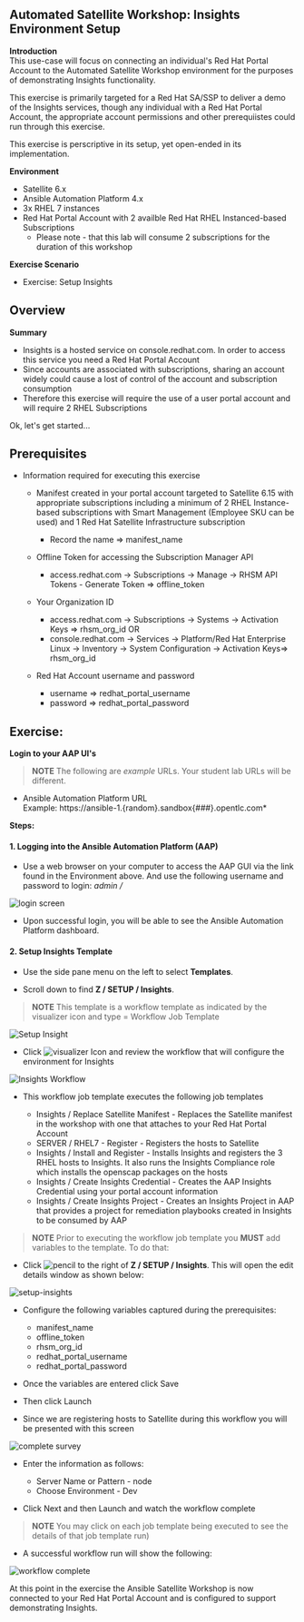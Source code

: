 Automated Satellite Workshop: Insights Environment Setup 
----------------------------------------------------------------------

**Introduction**<br>
This use-case will focus on connecting an individual's Red Hat Portal Account to the Automated Satellite Workshop environment for the purposes of demonstrating Insights functionality.  

This exercise is primarily targeted for a Red Hat SA/SSP to deliver a demo of the Insights services, though any individual with a Red Hat Portal Account, the appropriate account permissions and other prerequiistes could run through this exercise.

This exercise is perscriptive in its setup, yet open-ended in its implementation.

**Environment**
- Satellite 6.x 
- Ansible Automation Platform 4.x
- 3x RHEL 7  instances
- Red Hat Portal Account with 2 availble Red Hat RHEL Instanced-based Subscriptions 
    - Please note - that this lab will consume 2 subscriptions for the duration of this workshop

**Exercise Scenario**
- Exercise: Setup Insights


Overview
-----------------------------------------------------------------

**Summary**<br>
- Insights is a hosted service on console.redhat.com.  In order to access this service you need a Red Hat Portal Account
- Since accounts are associated with subscriptions, sharing an account widely could cause a lost of control of the account and subscription consumption
- Therefore this exercise will require the use of a user portal account and will require 2 RHEL Subscriptions


Ok, let's get started...  

Prerequisites
--------------
-   Information required for executing this exercise

    - Manifest created in your portal account targeted to Satellite 6.15 with appropriate subscriptions including a minimum of 2 RHEL Instance-based subscriptions with Smart Management (Employee SKU can be used) and 1 Red Hat Satellite Infrastructure subscription
        - Record the name ⇒ manifest_name 

    - Offline Token for accessing the Subscription Manager API
        - access.redhat.com -> Subscriptions -> Manage -> RHSM API Tokens - Generate Token ⇒ offline_token

    - Your Organization ID 
        - access.redhat.com -> Subscriptions -> Systems -> Activation Keys ⇒ rhsm_org_id OR
        - console.redhat.com -> Services -> Platform/Red Hat Enterprise Linux -> Inventory -> System Configuration -> Activation Keys⇒ rhsm_org_id

    - Red Hat Account username and password
        - username ⇒ redhat_portal_username
        - password ⇒ redhat_portal_password


Exercise:
-----------------------------------------------------------------
**Login to your AAP UI's**
> **NOTE** The following are *example* URLs. Your student lab URLs will be different.
* Ansible Automation Platform URL<br>
    Example: https://ansible-1.{random}.sandbox{###}.opentlc.com*

**Steps:**<br>
#### 1\. Logging into the Ansible Automation Platform (AAP)

-   Use a web browser on your computer to access the AAP GUI via the link found in the Environment above. And use the following username and password to login: *admin / <password>*

![login screen](images/4-setupinsights-aap2-login.png)

-   Upon successful login, you will be able to see the Ansible Automation Platform dashboard.

#### 2\. Setup Insights Template

-   Use the side pane menu on the left to select **Templates**.

-   Scroll down to find **Z / SETUP / Insights**.

> **NOTE** This template is a workflow template as indicated by the visualizer icon and type = Workflow Job Template

![Setup Insight](images/4-setupinsights-workflow-template.png)

-   Click ![visualizer Icon](images/4-setupinsights-visualizer.png) and review the workflow that will configure the environment for Insights

![Insights Workflow](images/4-setupinsights-insights-workflow.png)

- This workflow job template executes the following job templates

    - Insights / Replace Satellite Manifest - Replaces the Satellite manifest in the workshop with one that attaches to your Red Hat Portal Account
    - SERVER / RHEL7 - Register - Registers the hosts to Satellite
    - Insights / Install and Register - Installs Insights and registers the 3 RHEL hosts to Insights.  It also runs the Insights Compliance role which installs the openscap packages on the hosts
    - Insights / Create Insights Credential - Creates the AAP Insights Credential using your portal account information
    - Insights / Create Insights Project - Creates an Insights Project in AAP that provides a project for remediation playbooks created in Insights to be consumed by AAP

> **NOTE** Prior to executing the workflow job template you **MUST** add variables to the template.  To do that:


-   Click ![pencil](images/4-setupinsights-pencil.png) to the right of **Z / SETUP / Insights**.  This will open the edit details window as shown below:

![setup-insights](images/4-setupinsights-variables.png)

-   Configure the following variables captured during the prerequisites:

    - manifest_name
    - offline_token
    - rhsm_org_id
    - redhat_portal_username
    - redhat_portal_password

-   Once the variables are entered click Save

-   Then click Launch

-   Since we are registering hosts to Satellite during this workflow you will be presented with this screen

![complete survey](images/4-setupinsights-survey.png)

- Enter the information as follows:
    - Server Name or Pattern - node
    - Choose Environment - Dev

-   Click Next and then Launch and watch the workflow complete

> **NOTE** You may click on each job template being executed to see the details of that job template run)

-   A successful workflow run will show the following:

![workflow complete](images/4-setupinsights-workflow-complete.png)

At this point in the exercise the Ansible Satellite Workshop is now connected to your Red Hat Portal Account and is configured to support demonstrating Insights.